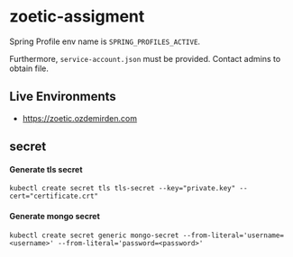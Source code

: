 # zoetic-assigment

Spring Profile env name is `SPRING_PROFILES_ACTIVE`.

Furthermore, `service-account.json` must be provided. Contact admins to obtain file.

## Live Environments
- https://zoetic.ozdemirden.com

## secret

#### Generate tls secret
```
kubectl create secret tls tls-secret --key="private.key" --cert="certificate.crt"
```

#### Generate mongo secret 
```
kubectl create secret generic mongo-secret --from-literal='username=<username>' --from-literal='password=<password>'
```